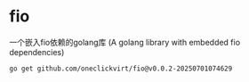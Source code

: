 # fio

一个嵌入fio依赖的golang库 (A golang library with embedded fio dependencies) 

```
go get github.com/oneclickvirt/fio@v0.0.2-20250701074629
```